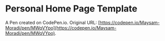 # Personal Home Page  Template

A Pen created on CodePen.io. Original URL: [https://codepen.io/Maysam-Moradi/pen/MWqVYpo](https://codepen.io/Maysam-Moradi/pen/MWqVYpo).

